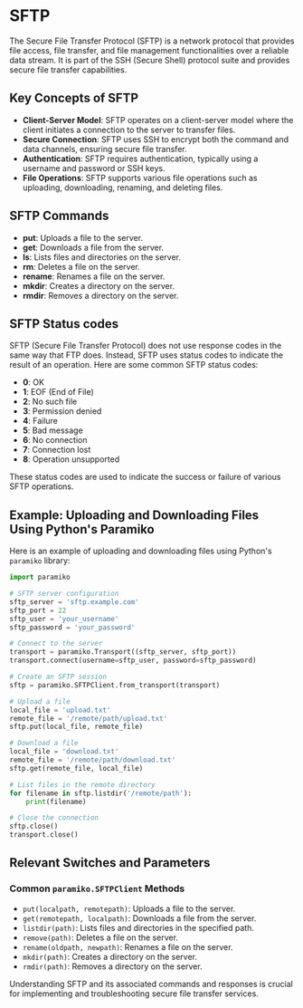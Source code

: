 # SFTP

The Secure File Transfer Protocol (SFTP) is a network protocol that provides file access, file transfer, and file management functionalities over a reliable data stream. It is part of the SSH (Secure Shell) protocol suite and provides secure file transfer capabilities.

## Key Concepts of SFTP

- **Client-Server Model**: SFTP operates on a client-server model where the client initiates a connection to the server to transfer files.
- **Secure Connection**: SFTP uses SSH to encrypt both the command and data channels, ensuring secure file transfer.
- **Authentication**: SFTP requires authentication, typically using a username and password or SSH keys.
- **File Operations**: SFTP supports various file operations such as uploading, downloading, renaming, and deleting files.

## SFTP Commands

- **put**: Uploads a file to the server.
- **get**: Downloads a file from the server.
- **ls**: Lists files and directories on the server.
- **rm**: Deletes a file on the server.
- **rename**: Renames a file on the server.
- **mkdir**: Creates a directory on the server.
- **rmdir**: Removes a directory on the server.

## SFTP Status codes

SFTP (Secure File Transfer Protocol) does not use response codes in the same way that FTP does. Instead, SFTP uses status codes to indicate the result of an operation. Here are some common SFTP status codes:

- **0**: OK
- **1**: EOF (End of File)
- **2**: No such file
- **3**: Permission denied
- **4**: Failure
- **5**: Bad message
- **6**: No connection
- **7**: Connection lost
- **8**: Operation unsupported

These status codes are used to indicate the success or failure of various SFTP operations.

## Example: Uploading and Downloading Files Using Python's Paramiko

Here is an example of uploading and downloading files using Python's `paramiko` library:

```python
import paramiko

# SFTP server configuration
sftp_server = 'sftp.example.com'
sftp_port = 22
sftp_user = 'your_username'
sftp_password = 'your_password'

# Connect to the server
transport = paramiko.Transport((sftp_server, sftp_port))
transport.connect(username=sftp_user, password=sftp_password)

# Create an SFTP session
sftp = paramiko.SFTPClient.from_transport(transport)

# Upload a file
local_file = 'upload.txt'
remote_file = '/remote/path/upload.txt'
sftp.put(local_file, remote_file)

# Download a file
local_file = 'download.txt'
remote_file = '/remote/path/download.txt'
sftp.get(remote_file, local_file)

# List files in the remote directory
for filename in sftp.listdir('/remote/path'):
    print(filename)

# Close the connection
sftp.close()
transport.close()
```

## Relevant Switches and Parameters

### Common `paramiko.SFTPClient` Methods
- `put(localpath, remotepath)`: Uploads a file to the server.
- `get(remotepath, localpath)`: Downloads a file from the server.
- `listdir(path)`: Lists files and directories in the specified path.
- `remove(path)`: Deletes a file on the server.
- `rename(oldpath, newpath)`: Renames a file on the server.
- `mkdir(path)`: Creates a directory on the server.
- `rmdir(path)`: Removes a directory on the server.

Understanding SFTP and its associated commands and responses is crucial for implementing and troubleshooting secure file transfer services.